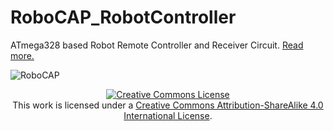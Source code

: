 # RoboCAP_RobotController
ATmega328 based Robot Remote Controller and Receiver Circuit. [Read more.](http://makerspace-az.org/az/elektronika/robocap-v-1-0-robot-controller/)


![RoboCAP](https://raw.githubusercontent.com/condorxan/RoboCAP_RobotController/master/RoboCAP_Media/robocap-v1.0-complete.jpg)


<div align="center">
<a rel="license" href="http://creativecommons.org/licenses/by-sa/4.0/"><img alt="Creative Commons License" style="border-width:0" src="https://i.creativecommons.org/l/by-sa/4.0/88x31.png" /></a><br /> This work is licensed under a <a rel="license" href="http://creativecommons.org/licenses/by-sa/4.0/">Creative Commons Attribution-ShareAlike 4.0 International License</a>.

</div>

